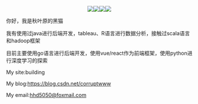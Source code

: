 <p align="center"> <img src="https://img.shields.io/badge/-go-blue.svg" /><img src="https://img.shields.io/badge/-python-yellow" /><img src="https://img.shields.io/badge/-typescript-blue" /><img src="https://img.shields.io/badge/-vue-green" /></p>

你好，我是秋叶原的黑猫

我有使用过java进行后端开发，tableau、R语言进行数据分析，接触过scala语言和hadoop框架

目前主要使用go语言进行后端开发，使用vue/react作为前端框架，使用python进行深度学习的探索

My site:building

My blog:https://blog.csdn.net/corruptwww  

My email:hhd5050@foxmail.com
